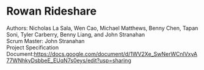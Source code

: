 # Rowan Rideshare

Authors: Nicholas La Sala, Wen Cao, Michael Matthews, Benny Chen, Tapan Soni, Tyler Carberry, Benny Liang, and John Stranahan
<br>Scrum Master: John Stranahan
<br>Project Specification Document:https://docs.google.com/document/d/1WV2Xe_SwNerWCnlVxyA77WNhkyDsbbeE_EUqN7s0eys/edit?usp=sharing

